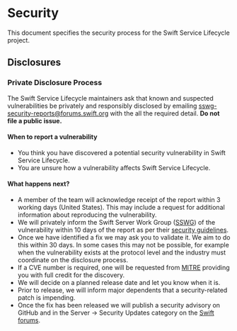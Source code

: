# Security

 This document specifies the security process for the Swift Service Lifecycle project.

 ## Disclosures

 ### Private Disclosure Process

 The Swift Service Lifecycle maintainers ask that known and suspected vulnerabilities be
 privately and responsibly disclosed by emailing
 [sswg-security-reports@forums.swift.org](mailto:sswg-security-reports@forums.swift.org)
 with the all the required detail.
 **Do not file a public issue.**

 #### When to report a vulnerability

 * You think you have discovered a potential security vulnerability in Swift Service Lifecycle.
 * You are unsure how a vulnerability affects Swift Service Lifecycle.

 #### What happens next?

 * A member of the team will acknowledge receipt of the report within 3
   working days (United States). This may include a request for additional
   information about reproducing the vulnerability.
 * We will privately inform the Swift Server Work Group ([SSWG][sswg]) of the
   vulnerability within 10 days of the report as per their [security
   guidelines][sswg-security].
 * Once we have identified a fix we may ask you to validate it. We aim to do this
   within 30 days. In some cases this may not be possible, for example when the
   vulnerability exists at the protocol level and the industry must coordinate on
   the disclosure process.
 * If a CVE number is required, one will be requested from [MITRE][mitre]
   providing you with full credit for the discovery.
 * We will decide on a planned release date and let you know when it is.
 * Prior to release, we will inform major dependents that a security-related
   patch is impending.
 * Once the fix has been released we will publish a security advisory on GitHub
   and in the Server → Security Updates category on the [Swift forums][swift-forums-sec].

 [sswg]: https://github.com/swift-server/sswg
 [sswg-security]: https://github.com/swift-server/sswg/blob/main/security/README.md
 [swift-forums-sec]: https://forums.swift.org/c/server/security-updates/
 [mitre]: https://cveform.mitre.org/
